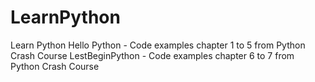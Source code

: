 # LearnPython
Learn Python
Hello Python - Code examples chapter 1 to 5 from Python Crash Course
LestBeginPython - Code examples chapter 6 to 7 from Python Crash Course
